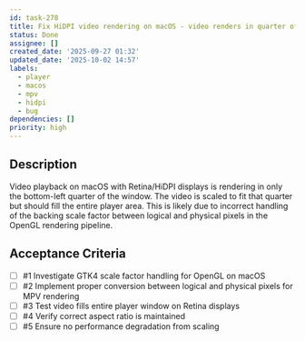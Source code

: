 ```yaml
---
id: task-278
title: Fix HiDPI video rendering on macOS - video renders in quarter of window
status: Done
assignee: []
created_date: '2025-09-27 01:32'
updated_date: '2025-10-02 14:57'
labels:
  - player
  - macos
  - mpv
  - hidpi
  - bug
dependencies: []
priority: high
---
```


## Description

Video playback on macOS with Retina/HiDPI displays is rendering in only the bottom-left quarter of the window. The video is scaled to fit that quarter but should fill the entire player area. This is likely due to incorrect handling of the backing scale factor between logical and physical pixels in the OpenGL rendering pipeline.

## Acceptance Criteria
<!-- AC:BEGIN -->
- [ ] #1 Investigate GTK4 scale factor handling for OpenGL on macOS
- [ ] #2 Implement proper conversion between logical and physical pixels for MPV rendering
- [ ] #3 Test video fills entire player window on Retina displays
- [ ] #4 Verify correct aspect ratio is maintained
- [ ] #5 Ensure no performance degradation from scaling
<!-- AC:END -->
